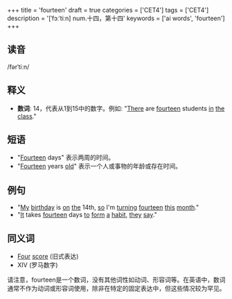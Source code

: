 +++
title = 'fourteen'
draft = true
categories = ['CET4']
tags = ['CET4']
description = '[ˈfɔːˈtiːn] num.十四，第十四'
keywords = ['ai words', 'fourteen']
+++

## 读音
/fərˈtiːn/

## 释义
- **数词**: 14，代表从1到15中的数字。例如: "[There](/zh/post/there/) are [fourteen](/zh/post/fourteen/) students [in](/zh/post/in/) [the](/zh/post/the/) [class](/zh/post/class/)."

## 短语
- "[Fourteen](/zh/post/fourteen/) days" 表示两周的时间。
- "[Fourteen](/zh/post/fourteen/) years [old](/zh/post/old/)" 表示一个人或事物的年龄或存在时间。

## 例句
- "[My](/zh/post/my/) [birthday](/zh/post/birthday/) is [on](/zh/post/on/) [the](/zh/post/the/) 14th, [so](/zh/post/so/) I'm [turning](/zh/post/turning/) [fourteen](/zh/post/fourteen/) [this](/zh/post/this/) [month](/zh/post/month/)."
- "[It](/zh/post/it/) takes [fourteen](/zh/post/fourteen/) days [to](/zh/post/to/) [form](/zh/post/form/) [a](/zh/post/a/) [habit](/zh/post/habit/), [they](/zh/post/they/) [say](/zh/post/say/)."

## 同义词
- [Four](/zh/post/four/) [score](/zh/post/score/) (旧式表达)
- XIV (罗马数字)

请注意，fourteen是一个数词，没有其他词性如动词、形容词等。在英语中，数词通常不作为动词或形容词使用，除非在特定的固定表达中，但这些情况较为罕见。
